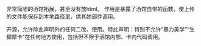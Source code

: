非常简陋的酒馆拓展，甚至没有放html。
作用是暴露了酒馆自带的函数，使上传的文件能保存到本地路径里，供其她部件调用。

开源，允许除此声明外的任何二改、使用。特此声明：特别不允许“暴力美学”“生椰摩卡”在任何地方使用，包括但不限于酒馆内部、卡内代码调用。

